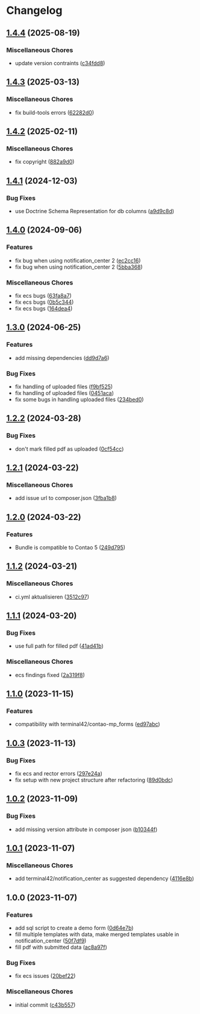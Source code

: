 # Changelog

## [1.4.4](https://github.com/cgoIT/contao-form-fill-pdf-bundle/compare/v1.4.3...v1.4.4) (2025-08-19)


### Miscellaneous Chores

* update version contraints ([c34fdd8](https://github.com/cgoIT/contao-form-fill-pdf-bundle/commit/c34fdd8716175b5b515209820b3a5f763597fef3))

## [1.4.3](https://github.com/cgoIT/contao-form-fill-pdf-bundle/compare/v1.4.2...v1.4.3) (2025-03-13)


### Miscellaneous Chores

* fix build-tools errors ([62282d0](https://github.com/cgoIT/contao-form-fill-pdf-bundle/commit/62282d0af87b48ca4ea721b77c85c70692fb7d94))

## [1.4.2](https://github.com/cgoIT/contao-form-fill-pdf-bundle/compare/v1.4.1...v1.4.2) (2025-02-11)


### Miscellaneous Chores

* fix copyright ([882a9d0](https://github.com/cgoIT/contao-form-fill-pdf-bundle/commit/882a9d07bfe7558f27ffdc716cc23cb5b4a26697))

## [1.4.1](https://github.com/cgoIT/contao-form-fill-pdf-bundle/compare/v1.4.0...v1.4.1) (2024-12-03)


### Bug Fixes

* use Doctrine Schema Representation for db columns ([a9d9c8d](https://github.com/cgoIT/contao-form-fill-pdf-bundle/commit/a9d9c8d2127063c8b89174e991d8d40808618cd9))

## [1.4.0](https://github.com/cgoIT/contao-form-fill-pdf-bundle/compare/v1.3.0...v1.4.0) (2024-09-06)


### Features

* fix bug when using notification_center 2 ([ec2cc16](https://github.com/cgoIT/contao-form-fill-pdf-bundle/commit/ec2cc161622fdc644282c7accef1d307f0858703))
* fix bug when using notification_center 2 ([5bba368](https://github.com/cgoIT/contao-form-fill-pdf-bundle/commit/5bba368e3429f9f471c395d8584a28fea7ce25b7))


### Miscellaneous Chores

* fix ecs bugs ([63fa8a7](https://github.com/cgoIT/contao-form-fill-pdf-bundle/commit/63fa8a728d44b2de1d7db3734fef69e42cdd62a8))
* fix ecs bugs ([0b5c344](https://github.com/cgoIT/contao-form-fill-pdf-bundle/commit/0b5c3445b9af6fa1bb188a88238b9a9923527fdd))
* fix ecs bugs ([164dea4](https://github.com/cgoIT/contao-form-fill-pdf-bundle/commit/164dea4919a9741385c5947becd4f7b397cacb2a))

## [1.3.0](https://github.com/cgoIT/contao-form-fill-pdf-bundle/compare/v1.2.2...v1.3.0) (2024-06-25)


### Features

* add missing dependencies ([dd9d7a6](https://github.com/cgoIT/contao-form-fill-pdf-bundle/commit/dd9d7a6d01948614f6ae132c584eb349f1af8044))


### Bug Fixes

* fix handling of uploaded files ([f9bf525](https://github.com/cgoIT/contao-form-fill-pdf-bundle/commit/f9bf52538cf70496ff5bb44d2fa7afde9b94d3fd))
* fix handling of uploaded files ([0451aca](https://github.com/cgoIT/contao-form-fill-pdf-bundle/commit/0451aca0539fab7be13cc37f4caa163d47f3af61))
* fix some bugs in handling uploaded files ([234bed0](https://github.com/cgoIT/contao-form-fill-pdf-bundle/commit/234bed02f1202c2224e14cb18852c4da3114311d))

## [1.2.2](https://github.com/cgoIT/contao-form-fill-pdf-bundle/compare/v1.2.1...v1.2.2) (2024-03-28)


### Bug Fixes

* don't mark filled pdf as uploaded ([0cf54cc](https://github.com/cgoIT/contao-form-fill-pdf-bundle/commit/0cf54cc943ee92401842167ccdd65c4b79e6bdae))

## [1.2.1](https://github.com/cgoIT/contao-form-fill-pdf-bundle/compare/v1.2.0...v1.2.1) (2024-03-22)


### Miscellaneous Chores

* add issue url to composer.json ([3fba1b8](https://github.com/cgoIT/contao-form-fill-pdf-bundle/commit/3fba1b86ef7aff4d75fb2a08a426b77cc3b07a2f))

## [1.2.0](https://github.com/cgoIT/contao-form-fill-pdf-bundle/compare/v1.1.2...v1.2.0) (2024-03-22)


### Features

* Bundle is compatible to Contao 5 ([249d795](https://github.com/cgoIT/contao-form-fill-pdf-bundle/commit/249d79530f73a4d957be4366d86dd3e8455960a3))

## [1.1.2](https://github.com/cgoIT/contao-form-fill-pdf-bundle/compare/v1.1.1...v1.1.2) (2024-03-21)


### Miscellaneous Chores

* ci.yml aktualisieren ([3512c97](https://github.com/cgoIT/contao-form-fill-pdf-bundle/commit/3512c97c769215e2a6438e2d1114f0d26e1b7c25))

## [1.1.1](https://github.com/cgoIT/contao-form-fill-pdf-bundle/compare/v1.1.0...v1.1.1) (2024-03-20)


### Bug Fixes

* use full path for filled pdf ([41ad41b](https://github.com/cgoIT/contao-form-fill-pdf-bundle/commit/41ad41be1132c74119092502aed69f24a0b4ae7a))


### Miscellaneous Chores

* ecs findings fixed ([2a319f8](https://github.com/cgoIT/contao-form-fill-pdf-bundle/commit/2a319f87558b44ee5982773e3c68816c770d5aba))

## [1.1.0](https://github.com/cgoIT/contao-form-fill-pdf-bundle/compare/v1.0.3...v1.1.0) (2023-11-15)


### Features

* compatibility with terminal42/contao-mp_forms ([ed97abc](https://github.com/cgoIT/contao-form-fill-pdf-bundle/commit/ed97abc24af00d3bba4a7e038280367d999962ee))

## [1.0.3](https://github.com/cgoIT/contao-form-fill-pdf-bundle/compare/v1.0.2...v1.0.3) (2023-11-13)


### Bug Fixes

* fix ecs and rector errors ([297e24a](https://github.com/cgoIT/contao-form-fill-pdf-bundle/commit/297e24a9b63727a9af175f52c17736bdad72a9a6))
* fix setup with new project structure after refactoring ([89d0bdc](https://github.com/cgoIT/contao-form-fill-pdf-bundle/commit/89d0bdc5fe372330ccf3fdfabc4039cb2594258a))

## [1.0.2](https://github.com/cgoIT/contao-form-fill-pdf-bundle/compare/v1.0.1...v1.0.2) (2023-11-09)


### Bug Fixes

* add missing version attribute in composer json ([b10344f](https://github.com/cgoIT/contao-form-fill-pdf-bundle/commit/b10344f3be73fbcb3a412117c46d3fb7d4a4ca3a))

## [1.0.1](https://github.com/cgoIT/contao-form-fill-pdf-bundle/compare/v1.0.0...v1.0.1) (2023-11-07)


### Miscellaneous Chores

* add terminal42/notification_center as suggested dependency ([4116e8b](https://github.com/cgoIT/contao-form-fill-pdf-bundle/commit/4116e8b473e2ff7142b7aefe39e3984388b167cb))

## 1.0.0 (2023-11-07)


### Features

* add sql script to create a demo form ([0d64e7b](https://github.com/cgoIT/contao-form-fill-pdf-bundle/commit/0d64e7b5721a1964b67b7eaf863969ad33e1de23))
* fill multiple templates with data, make merged templates usable in notification_center ([50f7df9](https://github.com/cgoIT/contao-form-fill-pdf-bundle/commit/50f7df9a229dcfd00b20379132f00909c10e7394))
* fill pdf with submitted data ([ac8a97f](https://github.com/cgoIT/contao-form-fill-pdf-bundle/commit/ac8a97f835d49a45b548ec83c5d72ab5ba88d195))


### Bug Fixes

* fix ecs issues ([20bef22](https://github.com/cgoIT/contao-form-fill-pdf-bundle/commit/20bef22c779f1cccd87b2b0a6b4dc9505363d104))


### Miscellaneous Chores

* initial commit ([c43b557](https://github.com/cgoIT/contao-form-fill-pdf-bundle/commit/c43b55703f73c1813bbd6e16c5bdc4e3d750e8c0))
